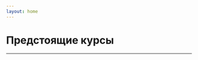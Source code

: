 ```yaml
---
layout: home
---
```


<script setup>
import TileGrid from './.vitepress/components/TileGrid.vue';
import CourseProgress from './.vitepress/components/CourseProgress.vue';
import CodePreview from './.vitepress/components/CodePreview.vue';
import GridMenu from './.vitepress/components/GridMenu.vue';

import {
    courses,
    notes,
    rutube_tiles,
    telegram_tiles,
    vk_tiles,
    donats_tiles
} from './index.js';
</script>

# Предстоящие курсы

---

<CourseProgress />
